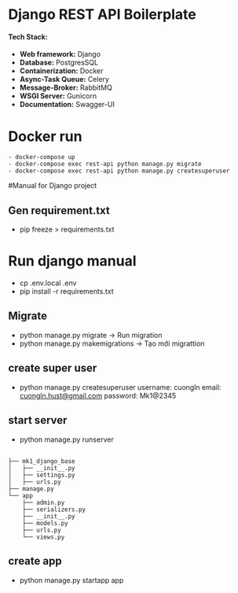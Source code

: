 # Django REST API Boilerplate

#### Tech Stack:

 - **Web framework:** Django
 - **Database:** PostgresSQL
 - **Containerization:** Docker
 - **Async-Task Queue:** Celery
 - **Message-Broker:** RabbitMQ
 - **WSGI Server:** Gunicorn
 - **Documentation:** Swagger-UI

# Docker run
    - docker-compose up
    - docker-compose exec rest-api python manage.py migrate
    - docker-compose exec rest-api python manage.py createsuperuser
#Manual for Django project

## Gen requirement.txt
 - pip freeze > requirements.txt
# Run django manual
 - cp .env.local .env
 - pip install -r requirements.txt
## Migrate 
 - python manage.py migrate -> Run migration
 - python manage.py makemigrations -> Tạo mới migrattion
## create super user
 - python manage.py createsuperuser
 username: cuongln
 email: cuongln.hust@gmail.com
 password: Mk1@2345
 ## start server 
  - python manage.py runserver
## 
```
├── mk1_django_base
│   ├── __init__.py
│   ├── settings.py
│   ├── urls.py
├── manage.py
└── app
    ├── admin.py
    ├── serializers.py
    ├── __init__.py
    ├── models.py
    ├── urls.py
    └── views.py
```
## create app
 - python manage.py startapp app


